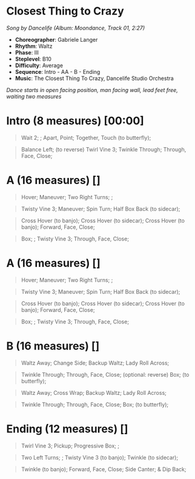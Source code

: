 # Closest Thing to Crazy
*Song by Dancelife (Album: Moondance, Track 01, 2:27)*

* **Choreographer**: Gabriele Langer
* **Rhythm**: Waltz
* **Phase**: III
* **Steplevel**: B10
* **Difficulty**: Average
* **Sequence**: Intro - AA - B - Ending
* **Music**: The Closest Thing To Crazy, Dancelife Studio Orchestra

*Dance starts in open facing position, man facing wall, lead feet free, waiting two measures*

# Intro (8 measures) [00:00]

> Wait 2; ; Apart, Point; Together, Touch (to butterfly);

> Balance Left; (to reverse) Twirl Vine 3; Twinkle Through; Through, Face, Close;

# A (16 measures) []

> Hover; Maneuver; Two Right Turns; ;

> Twisty Vine 3; Maneuver; Spin Turn; Half Box Back (to sidecar);

> Cross Hover (to banjo); Cross Hover (to sidecar); Cross Hover (to banjo); Forward, Face, Close;

> Box; ; Twisty Vine 3; Through, Face, Close;

# A (16 measures) []

> Hover; Maneuver; Two Right Turns; ;

> Twisty Vine 3; Maneuver; Spin Turn; Half Box Back (to sidecar);

> Cross Hover (to banjo); Cross Hover (to sidecar); Cross Hover (to banjo); Forward, Face, Close;

> Box; ; Twisty Vine 3; Through, Face, Close;

# B (16 measures) []

> Waltz Away; Change Side; Backup Waltz; Lady Roll Across;

> Twinkle Through; Through, Face, Close; (optional: reverse) Box; (to butterfly);

> Waltz Away; Cross Wrap; Backup Waltz; Lady Roll Across;

> Twinkle Through; Through, Face, Close; Box; (to butterfly);

# Ending (12 measures) []

> Twirl Vine 3; Pickup; Progressive Box; ;

> Two Left Turns; ; Twisty Vine 3 (to banjo); Twinkle (to sidecar);

> Twinkle (to banjo); Forward, Face, Close; Side Canter; & Dip Back;